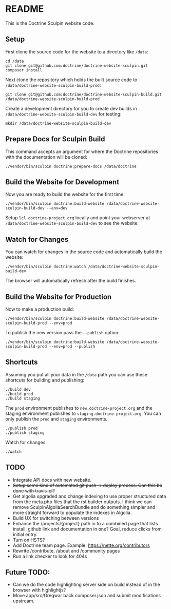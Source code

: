 # README

This is the Doctrine Sculpin website code.

## Setup

First clone the source code for the website to a directory like `/data`:

    cd /data
    git clone git@github.com:doctrine/doctrine-website-sculpin.git
    composer install

Next clone the repository which holds the built source code to `/data/doctrine-website-sculpin-build-prod`:

    git clone git@github.com:doctrine/doctrine-website-sculpin-build.git /data/doctrine-website-sculpin-build-prod

Create a development directory for you to create dev builds in `/data/doctrine-website-sculpin-build-dev` for testing:

    mkdir /data/doctrine-website-sculpin-build-dev

## Prepare Docs for Sculpin Build

This command accepts an argument for where the Doctrine repositories with the documentation will be cloned:

    ./vendor/bin/sculpin doctrine:prepare-docs /data/doctrine

## Build the Website for Development

Now you are ready to build the website for the first time:

    ./vendor/bin/sculpin doctrine:build-website /data/doctrine-website-sculpin-build-dev --env=dev

Setup `lcl.doctrine-project.org` locally and point your webserver at `/data/doctrine-website-sculpin-build-dev` to see the website:

## Watch for Changes

You can watch for changes in the source code and automatically build the website:

    ./vendor/bin/sculpin doctrine:watch /data/doctrine-website-sculpin-build-dev

The browser will automatically refresh after the build finishes.

## Build the Website for Production

Now to make a production build:

    ./vendor/bin/sculpin doctrine:build-website /data/doctrine-website-sculpin-build-prod --env=prod

To publish the new version pass the `--publish` option:

    ./vendor/bin/sculpin doctrine:build-website /data/doctrine-website-sculpin-build-prod --env=prod --publish

## Shortcuts

Assuming you put all your data in the `/data` path you can use these shortcuts for building and publishing:

    ./build dev
    ./build prod
    ./build staging

The `prod` environment publishes to `new.doctrine-project.org` and the staging environment publishes to `staging.doctrine-project.org`. You can only publish the `prod` and `staging` environments.

    ./publish prod
    ./publish staging

Watch for changes:

    ./watch

## TODO

- Integrate API docs with new website.
- ~~Setup some kind of automated git push -> deploy process. Can this be done with travis-ci?~~
- Get algolia upgraded and change indexing to use proper structured data from the meta.php files that the rst builder outputs. I think we can remove SculpinAlgoliaSearchBundle and do something simpler and more straight forward to populate the indexes in Algolia.
- Build UX for switching between versions
- Enhance the /projects/{project} path in to a combined page that lists install, github link and documentation in one? Goal, reduce clicks from initial entry.
- Turn on HSTS?
- Add Doctrine team page. Example: https://nette.org/contributors
- Rewrite /contribute, /about and /community pages
- Run a link checker to look for 404s

## Future TODO:

- Can we do the code highlighting server side on build instead of in the browser with highlightjs?
- Move app/src/Gregwar back composer.json and submit modifications upstream.

